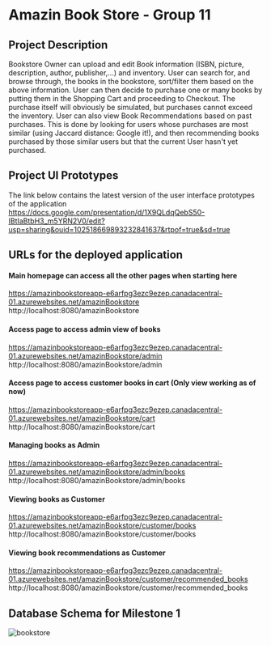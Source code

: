 # Amazin Book Store - Group 11

## Project Description
Bookstore Owner can upload and edit Book information (ISBN, picture, description, author, publisher,...) and inventory. User can search for, and browse through, the books in the bookstore, sort/filter them based on the above information. User can then decide to purchase one or many books by putting them in the Shopping Cart and proceeding to Checkout. The purchase itself will obviously be simulated, but purchases cannot exceed the inventory. User can also view Book Recommendations based on past purchases. This is done by looking for users whose purchases are most similar (using Jaccard distance: Google it!), and then recommending books purchased by those similar users but that the current User hasn't yet purchased.

## Project UI Prototypes
The link below contains the latest version of the user interface prototypes of the application
https://docs.google.com/presentation/d/1X9QLdqQebS50-IBtIaBtbH3_m5YRN2V0/edit?usp=sharing&ouid=102518669893232841637&rtpof=true&sd=true

## URLs for the deployed application
#### Main homepage can access all the other pages when starting here
https://amazinbookstoreapp-e6arfpg3ezc9ezep.canadacentral-01.azurewebsites.net/amazinBookstore
http://localhost:8080/amazinBookstore
#### Access page to access admin view of books
https://amazinbookstoreapp-e6arfpg3ezc9ezep.canadacentral-01.azurewebsites.net/amazinBookstore/admin
http://localhost:8080/amazinBookstore/admin
#### Access page to access customer books in cart (Only view working as of now)
https://amazinbookstoreapp-e6arfpg3ezc9ezep.canadacentral-01.azurewebsites.net/amazinBookstore/cart
http://localhost:8080/amazinBookstore/cart
#### Managing books as Admin
https://amazinbookstoreapp-e6arfpg3ezc9ezep.canadacentral-01.azurewebsites.net/amazinBookstore/admin/books
http://localhost:8080/amazinBookstore/admin/books
#### Viewing books as Customer
https://amazinbookstoreapp-e6arfpg3ezc9ezep.canadacentral-01.azurewebsites.net/amazinBookstore/customer/books
http://localhost:8080/amazinBookstore/customer/books
#### Viewing book recommendations as Customer
https://amazinbookstoreapp-e6arfpg3ezc9ezep.canadacentral-01.azurewebsites.net/amazinBookstore/customer/recommended_books
http://localhost:8080/amazinBookstore/customer/recommended_books

## Database Schema for Milestone 1
![bookstore](https://github.com/user-attachments/assets/17560f8e-7ed9-4cb4-a62c-1d6a1d1f6d4b)
